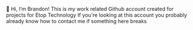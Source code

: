 👋 Hi, I’m Brandon!
This is my work related Github account created for projects for Etop Technology
If you're looking at this account you probably already know how to contact me if something here breaks

<!---
etopbrandon/etopbrandon is a ✨ special ✨ repository because its `README.md` (this file) appears on your GitHub profile.
You can click the Preview link to take a look at your changes.
--->
